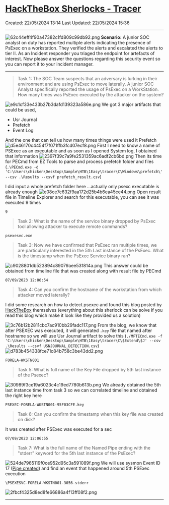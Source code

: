 # [HackTheBox Sherlocks - Tracer](https://app.hackthebox.com/sherlocks/Tracer)
Created: 22/05/2024 13:14
Last Updated: 22/05/2024 15:36
* * *
![62c44eff4f90a47382c1fd809c99db92.png](/resources/62c44eff4f90a47382c1fd809c99db92.png)
**Scenario:**
A junior SOC analyst on duty has reported multiple alerts indicating the presence of PsExec on a workstation. They verified the alerts and escalated the alerts to tier II. As an Incident responder you triaged the endpoint for artefacts of interest. Now please answer the questions regarding this security event so you can report it to your incident manager.

* * *
>Task 1: The SOC Team suspects that an adversary is lurking in their environment and are using PsExec to move laterally. A junior SOC Analyst specifically reported the usage of PsExec on a WorkStation. How many times was PsExec executed by the attacker on the system?

![e9c1cf33e433b27b3dafd139323a586e.png](/resources/e9c1cf33e433b27b3dafd139323a586e.png)
We got 3 major artifacts that could be used, 
- Usr Journal
- Prefetch
- Event Log

And the one that can tell us how many times things were used it Prefetch 
![d5e46170c4454f7f071ffb3fcd07ecf8.png](/resources/d5e46170c4454f7f071ffb3fcd07ecf8.png)
First I need to know a name of PSExec as an executable and as soon as I opened System log, I obtained that information
![2397f39c7a9fe2531359ac6adf2cb6bd.png](/resources/2397f39c7a9fe2531359ac6adf2cb6bd.png)
Then its time for PECmd from EZ Tools to parse and process prefetch folder and files (`.\PECmd.exe -d 'C:\Users\chicken\Desktop\Sample\HTB\1Easy\tracer\C\Windows\prefetch\' --csv .\Results --csvf prefetch_result.csv`)

I did input a whole prefetch folder here ...actually only psexc executable is already enough
![e08ce7c632f9aa172d25b4b6ea45ce44.png](/resources/e08ce7c632f9aa172d25b4b6ea45ce44.png)
Open result file in Timeline Explorer and search for this executable, you can see it was executed 9 times
```
9
```

>Task 2: What is the name of the service binary dropped by PsExec tool allowing attacker to execute remote commands?
```
psexesvc.exe
```

>Task 3: Now we have confirmed that PsExec ran multiple times, we are particularly interested in the 5th Last instance of the PsExec. What is the timestamp when the PsExec Service binary ran?

![c9028801db523894c89079aee531814a.png](/resources/c9028801db523894c89079aee531814a.png)
This answer could be obtained from timeline file that was created along with result file by PECmd
```
07/09/2023 12:06:54
```

>Task 4: Can you confirm the hostname of the workstation from which attacker moved laterally?

I did some research on how to detect psexec and found this blog posted by [HackTheBox](https://www.hackthebox.com/blog/how-to-detect-psexec-and-lateral-movements) themselves (everything about this sherlock can be solve if you read this blog which make it look like they provided us a solution)

![3c76b12b2811cbc7ac910bb29fadc117.png](/resources/3c76b12b2811cbc7ac910bb29fadc117.png)
From the blog, we know that after PSEXEC was executed, it will generated `.key` file that named after hostname so we will use Usr Journal artifact to solve this (`./MFTECmd.exe -f 'C:\Users\chicken\Desktop\Sample\HTB\1Easy\tracer\C\$Extend\$J' --csv .\Results --csvf USNJOURNAL_DETECTION.csv`)
![d783b454338fce71c84b758c3be43dd2.png](/resources/d783b454338fce71c84b758c3be43dd2.png)
```
FORELA-WKSTN001
```

>Task 5: What is full name of the Key File dropped by 5th last instance of the Psexec?

![30989f3ce19a6023c4c19ed7780b613b.png](/resources/30989f3ce19a6023c4c19ed7780b613b.png)
We already obtained the 5th last instance time from task 3 so we can correlated timeline and obtained the right key here
```
PSEXEC-FORELA-WKSTN001-95F03CFE.key
```

>Task 6: Can you confirm the timestamp when this key file was created on disk?

It was created after PSExec was executed for a sec
```
07/09/2023 12:06:55
```

>Task 7: What is the full name of the Named Pipe ending with the "stderr" keyword for the 5th last instance of the PsExec?
 
![524de7965119f0ce952d95c3a591089f.png](/resources/524de7965119f0ce952d95c3a591089f.png)
We will use sysmon Event ID 17 ([Pipe created](https://www.ultimatewindowssecurity.com/securitylog/encyclopedia/event.aspx?eventid=90017)) and find an event that happened around 5th PSExec execution
```
\PSEXESVC-FORELA-WKSTN001-3056-stderr
```

![2fbcf4325d8ed8fe66886a4f13ff08f2.png](/resources/2fbcf4325d8ed8fe66886a4f13ff08f2.png)
* * *
